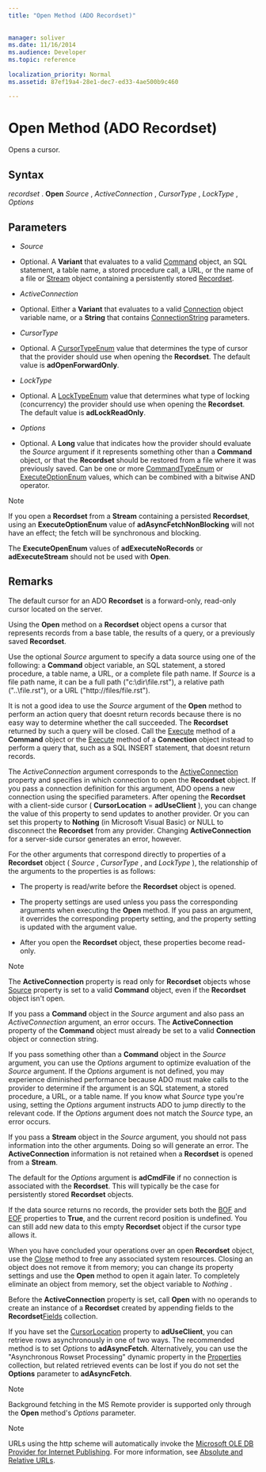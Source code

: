 ```yaml
---
title: "Open Method (ADO Recordset)"
 
 
manager: soliver
ms.date: 11/16/2014
ms.audience: Developer
ms.topic: reference
  
localization_priority: Normal
ms.assetid: 87ef19a4-28e1-dec7-ed33-4ae500b9c460

---
```


# Open Method (ADO Recordset)

Opens a cursor.
  
## Syntax

 *recordset*  . **Open** *Source*  ,  *ActiveConnection*  ,  *CursorType*  ,  *LockType*  ,  *Options* 
  
## Parameters

-  *Source* 
    
- Optional. A **Variant** that evaluates to a valid [Command](command-object-ado.md) object, an SQL statement, a table name, a stored procedure call, a URL, or the name of a file or [Stream](stream-object-ado.md) object containing a persistently stored [Recordset](recordset-object-ado.md).
    
-  *ActiveConnection* 
    
- Optional. Either a **Variant** that evaluates to a valid [Connection](connection-object-ado.md) object variable name, or a **String** that contains [ConnectionString](connectionstring-property-ado.md) parameters. 
    
-  *CursorType* 
    
- Optional. A [CursorTypeEnum](cursortypeenum.md) value that determines the type of cursor that the provider should use when opening the **Recordset**. The default value is **adOpenForwardOnly**. 
    
-  *LockType* 
    
- Optional. A [LockTypeEnum](locktypeenum.md) value that determines what type of locking (concurrency) the provider should use when opening the **Recordset**. The default value is **adLockReadOnly**. 
    
-  *Options* 
    
- Optional. A **Long** value that indicates how the provider should evaluate the  *Source*  argument if it represents something other than a **Command** object, or that the **Recordset** should be restored from a file where it was previously saved. Can be one or more [CommandTypeEnum](commandtypeenum.md) or [ExecuteOptionEnum](executeoptionenum.md) values, which can be combined with a bitwise AND operator. 
    
> [!NOTE]
> If you open a **Recordset** from a **Stream** containing a persisted **Recordset**, using an **ExecuteOptionEnum** value of **adAsyncFetchNonBlocking** will not have an effect; the fetch will be synchronous and blocking. 
  
The **ExecuteOpenEnum** values of **adExecuteNoRecords** or **adExecuteStream** should not be used with **Open**. 
  
## Remarks

The default cursor for an ADO **Recordset** is a forward-only, read-only cursor located on the server. 
  
Using the **Open** method on a **Recordset** object opens a cursor that represents records from a base table, the results of a query, or a previously saved **Recordset**. 
  
Use the optional  *Source*  argument to specify a data source using one of the following: a **Command** object variable, an SQL statement, a stored procedure, a table name, a URL, or a complete file path name. If  *Source*  is a file path name, it can be a full path ("c:\dir\file.rst"), a relative path ("..\file.rst"), or a URL ("http://files/file.rst"). 
  
It is not a good idea to use the  *Source*  argument of the **Open** method to perform an action query that doesnt return records because there is no easy way to determine whether the call succeeded. The **Recordset** returned by such a query will be closed. Call the [Execute](http://msdn.microsoft.com/library/01812c8c-403e-4428-23f6-86bda747bd0e%28Office.15%29.aspx) method of a **Command** object or the [Execute](http://msdn.microsoft.com/library/af190bd9-7167-df59-29ca-a9a86c4957fd%28Office.15%29.aspx) method of a **Connection** object instead to perform a query that, such as a SQL INSERT statement, that doesnt return records. 
  
The  *ActiveConnection*  argument corresponds to the [ActiveConnection](activeconnection-property-ado.md) property and specifies in which connection to open the **Recordset** object. If you pass a connection definition for this argument, ADO opens a new connection using the specified parameters. After opening the **Recordset** with a client-side cursor ( **CursorLocation** = **adUseClient** ), you can change the value of this property to send updates to another provider. Or you can set this property to **Nothing** (in Microsoft Visual Basic) or NULL to disconnect the **Recordset** from any provider. Changing **ActiveConnection** for a server-side cursor generates an error, however. 
  
For the other arguments that correspond directly to properties of a **Recordset** object (  *Source*  ,  *CursorType*  , and  *LockType*  ), the relationship of the arguments to the properties is as follows: 
  
- The property is read/write before the **Recordset** object is opened. 
    
- The property settings are used unless you pass the corresponding arguments when executing the **Open** method. If you pass an argument, it overrides the corresponding property setting, and the property setting is updated with the argument value. 
    
- After you open the **Recordset** object, these properties become read-only. 
    
> [!NOTE]
> The **ActiveConnection** property is read only for **Recordset** objects whose [Source](source-property-ado-recordset.md) property is set to a valid **Command** object, even if the **Recordset** object isn't open. 
  
If you pass a **Command** object in the  *Source*  argument and also pass an  *ActiveConnection*  argument, an error occurs. The **ActiveConnection** property of the **Command** object must already be set to a valid **Connection** object or connection string. 
  
If you pass something other than a **Command** object in the  *Source*  argument, you can use the  *Options*  argument to optimize evaluation of the  *Source*  argument. If the  *Options*  argument is not defined, you may experience diminished performance because ADO must make calls to the provider to determine if the argument is an SQL statement, a stored procedure, a URL, or a table name. If you know what  *Source*  type you're using, setting the  *Options*  argument instructs ADO to jump directly to the relevant code. If the  *Options*  argument does not match the  *Source*  type, an error occurs. 
  
If you pass a **Stream** object in the  *Source*  argument, you should not pass information into the other arguments. Doing so will generate an error. The **ActiveConnection** information is not retained when a **Recordset** is opened from a **Stream**. 
  
The default for the  *Options*  argument is **adCmdFile** if no connection is associated with the **Recordset**. This will typically be the case for persistently stored **Recordset** objects. 
  
If the data source returns no records, the provider sets both the [BOF](bof-eof-properties-ado.md) and [EOF](bof-eof-properties-ado.md) properties to **True**, and the current record position is undefined. You can still add new data to this empty **Recordset** object if the cursor type allows it. 
  
When you have concluded your operations over an open **Recordset** object, use the [Close](close-method-ado.md) method to free any associated system resources. Closing an object does not remove it from memory; you can change its property settings and use the **Open** method to open it again later. To completely eliminate an object from memory, set the object variable to  *Nothing*  . 
  
Before the **ActiveConnection** property is set, call **Open** with no operands to create an instance of a **Recordset** created by appending fields to the **Recordset**[Fields](fields-collection-ado.md) collection. 
  
If you have set the [CursorLocation](cursorlocation-property-ado.md) property to **adUseClient**, you can retrieve rows asynchronously in one of two ways. The recommended method is to set  *Options*  to **adAsyncFetch**. Alternatively, you can use the "Asynchronous Rowset Processing" dynamic property in the [Properties](properties-collection-ado.md) collection, but related retrieved events can be lost if you do not set the **Options** parameter to **adAsyncFetch**. 
  
> [!NOTE]
> Background fetching in the MS Remote provider is supported only through the **Open** method's  *Options*  parameter. 
  
> [!NOTE]
> URLs using the http scheme will automatically invoke the [Microsoft OLE DB Provider for Internet Publishing](microsoft-ole-db-provider-for-internet-publishing.md). For more information, see [Absolute and Relative URLs](absolute-and-relative-urls.md). 
  

